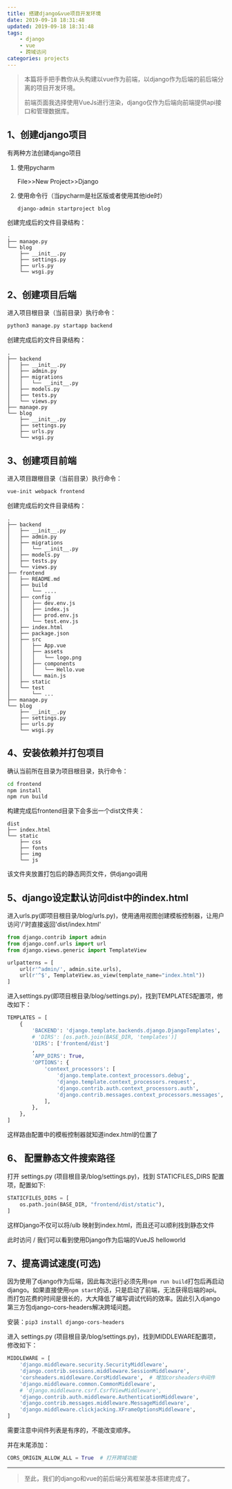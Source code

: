 ```yaml
---
title: 搭建django&vue项目开发环境
date: 2019-09-18 18:31:48
updated: 2019-09-18 18:31:48
tags:
    - django
    - vue
    - 跨域访问
categories: projects
---
```

> 本篇将手把手教你从头构建以vue作为前端，以django作为后端的前后端分离的项目开发环境。
>
> 前端页面我选择使用VueJs进行渲染，django仅作为后端向前端提供api接口和管理数据库。

## 1、创建django项目

有两种方法创建django项目

1. 使用pycharm

   File>>New Project>>Django

2. 使用命令行（当pycharm是社区版或者使用其他ide时）

   ```bash
   django-admin startproject blog
   ```

创建完成后的文件目录结构：

```
.
├── manage.py
└── blog
    ├── __init__.py
    ├── settings.py
    ├── urls.py
    └── wsgi.py
```

## 2、创建项目后端

进入项目根目录（当前目录）执行命令：

```bash
python3 manage.py startapp backend
```

创建完成后的文件目录结构：

```text
.
├── backend
│   ├── __init__.py
│   ├── admin.py
│   ├── migrations
│   │   └── __init__.py
│   ├── models.py
│   ├── tests.py
│   └── views.py
├── manage.py
└── blog
    ├── __init__.py
    ├── settings.py
    ├── urls.py
    └── wsgi.py
```

## 3、创建项目前端

进入项目跟根目录（当前目录）执行命令：

```bash
vue-init webpack frontend
```

创建完成后的文件目录结构：

```text
.
├── backend
│   ├── __init__.py
│   ├── admin.py
│   ├── migrations
│   │   └── __init__.py
│   ├── models.py
│   ├── tests.py
│   └── views.py
├── frontend
│   ├── README.md
│   ├── build
│   │   └── ....
│   ├── config
│   │   ├── dev.env.js
│   │   ├── index.js
│   │   ├── prod.env.js
│   │   └── test.env.js
│   ├── index.html
│   ├── package.json
│   ├── src
│   │   ├── App.vue
│   │   ├── assets
│   │   │   └── logo.png
│   │   ├── components
│   │   │   └── Hello.vue
│   │   └── main.js
│   ├── static
│   └── test
│       └── ...
├── manage.py
└── blog
    ├── __init__.py
    ├── settings.py
    ├── urls.py
    └── wsgi.py
```

## 4、安装依赖并打包项目

确认当前所在目录为项目根目录，执行命令：

```bash
cd frontend
npm install
npm run build
```

构建完成后frontend目录下会多出一个dist文件夹：

```text
dist
├── index.html
└── static
    ├── css
    ├── fonts
    ├── img
    └── js
```

该文件夹放置打包后的静态网页文件，供django调用

## 5、django设定默认访问dist中的index.html

进入urls.py(即项目根目录/blog/urls.py)，使用通用视图创建模板控制器，让用户访问'/'时直接返回'dist/index.html'

```python
from django.contrib import admin
from django.conf.urls import url
from django.views.generic import TemplateView

urlpatterns = [
    url(r'^admin/', admin.site.urls),
    url(r'^$', TemplateView.as_view(template_name="index.html"))
]
```

进入settings.py(即项目根目录/blog/settings.py)，找到TEMPLATES配置项，修改如下：

```python
TEMPLATES = [
    {
        'BACKEND': 'django.template.backends.django.DjangoTemplates',
        # 'DIRS': [os.path.join(BASE_DIR, 'templates')]
        'DIRS': ['frontend/dist']
        ,
        'APP_DIRS': True,
        'OPTIONS': {
            'context_processors': [
                'django.template.context_processors.debug',
                'django.template.context_processors.request',
                'django.contrib.auth.context_processors.auth',
                'django.contrib.messages.context_processors.messages',
            ],
        },
    },
]
```

这样路由配置中的模板控制器就知道index.html的位置了

## 6、 配置静态文件搜索路径

打开 settings.py (项目根目录/blog/settings.py)，找到 STATICFILES_DIRS 配置项，配置如下:

```python
STATICFILES_DIRS = [
    os.path.join(BASE_DIR, "frontend/dist/static"),
]
```

这样Django不仅可以将/ulb 映射到index.html，而且还可以顺利找到静态文件

此时访问 / 我们可以看到使用Django作为后端的VueJS helloworld

## 7、提高调试速度(可选)

因为使用了django作为后端，因此每次运行必须先用`npm run build`打包后再启动django。如果直接使用`npm start`的话，只是启动了前端，无法获得后端的api。而打包花费的时间是很长的，大大降低了编写调试代码的效率。因此引入django第三方包django-cors-headers解决跨域问题。

安装：`pip3 install django-cors-headers`

进入 settings.py (项目根目录/blog/settings.py)，找到MIDDLEWARE配置项，修改如下：

```python
MIDDLEWARE = [
    'django.middleware.security.SecurityMiddleware',
    'django.contrib.sessions.middleware.SessionMiddleware',
    'corsheaders.middleware.CorsMiddleware',  # 增加corsheaders中间件
    'django.middleware.common.CommonMiddleware',
    # 'django.middleware.csrf.CsrfViewMiddleware',
    'django.contrib.auth.middleware.AuthenticationMiddleware',
    'django.contrib.messages.middleware.MessageMiddleware',
    'django.middleware.clickjacking.XFrameOptionsMiddleware',
]
```

需要注意中间件列表是有序的，不能改变顺序。

并在末尾添加：

```python
CORS_ORIGIN_ALLOW_ALL = True  # 打开跨域功能
```

---

> 至此，我们的django和vue的前后端分离框架基本搭建完成了。